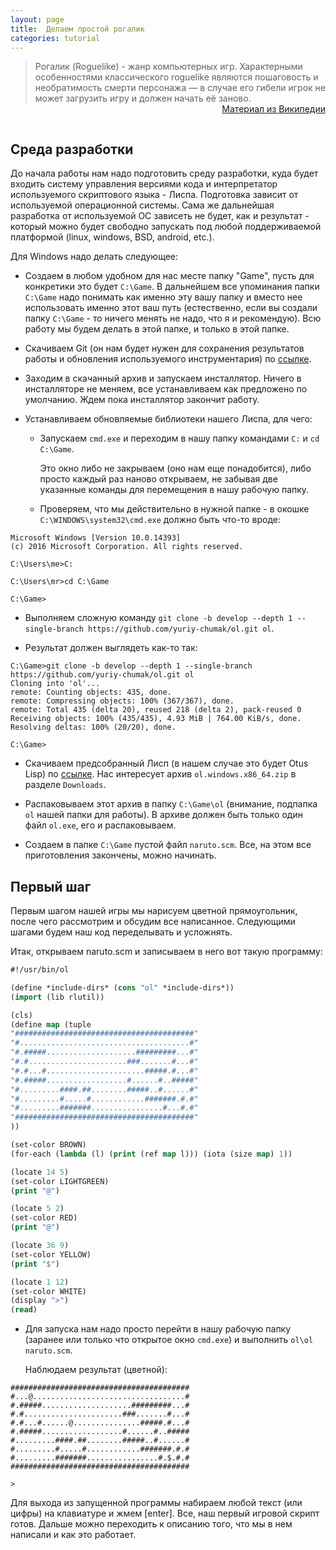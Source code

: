 ```yaml
---
layout: page
title:  Делаем простой рогалик
categories: tutorial
---
```

> Рогалик (Roguelike) -  жанр компьютерных игр. Характерными особенностями классического roguelike являются пошаговость и необратимость смерти персонажа — в случае его гибели игрок не может загрузить игру и должен начать её заново.
> <br/> <span style="float: right;">[Материал из Википедии](https://ru.wikipedia.org/wiki/Roguelike)</span>
<br/>

## Среда разработки

До начала работы нам надо подготовить среду разработки, куда будет входить систему управления версиями кода и интерпретатор используемого скриптового языка - Лиспа.
Подготовка зависит от используемой операционной системы. Сама же дальнейшая разработка от используемой ОС зависеть не будет, как и результат - который можно будет свободно запускать под любой поддерживаемой платформой (linux, windows, BSD, android, etc.).

Для Windows надо делать следующее:

* Создаем в любом удобном для нас месте папку "Game", пусть для конкретики это будет `C:\Game`. В дальнейшем все упоминания папки `C:\Game` надо понимать как именно эту вашу папку и вместо нее использовать именно этот ваш путь (естественно, если вы создали папку `C:\Game` - то ничего менять не надо, что я и рекомендую). Всю работу мы будем делать в этой папке, и только в этой папке.

* Скачиваем Git (он нам будет нужен для сохранения результатов работы и обновления используемого инструментария) по [ссылке](https://git-scm.com/downloads).

* Заходим в скачанный архив и запускаем инсталлятор. Ничего в инсталляторе не меняем, все устанавливаем как предложено по умолчанию. Ждем пока инсталлятор закончит работу.

* Устанавливаем обновляемые библиотеки нашего Лиспа, для чего:

  * Запускаем `cmd.exe` и переходим в нашу папку командами `C:` и `cd C:\Game`.

    Это окно либо не закрываем (оно нам еще понадобится), либо просто каждый раз наново открываем, не забывая две указанные команды для перемещения в нашу рабочую папку.

  * Проверяем, что мы действительно в нужной папке - в окошке `C:\WINDOWS\system32\cmd.exe` должно быть что-то вроде:

```
Microsoft Windows [Version 10.0.14393]
(c) 2016 Microsoft Corporation. All rights reserved.

C:\Users\me>C:

C:\Users\mr>cd C:\Game

C:\Game>
```
  * Выполняем сложную команду `git clone -b develop --depth 1 --single-branch https://github.com/yuriy-chumak/ol.git ol`.

  * Результат должен выглядеть как-то так:

```
C:\Game>git clone -b develop --depth 1 --single-branch https://github.com/yuriy-chumak/ol.git ol
Cloning into 'ol'...
remote: Counting objects: 435, done.
remote: Compressing objects: 100% (367/367), done.
remote: Total 435 (delta 20), reused 218 (delta 2), pack-reused 0
Receiving objects: 100% (435/435), 4.93 MiB | 764.00 KiB/s, done.
Resolving deltas: 100% (20/20), done.

C:\Game>
```

* Скачиваем предсобранный Лисп (в нашем случае это будет Otus Lisp) по [ссылке](https://github.com/yuriy-chumak/ol/releases). Нас интересует архив `ol.windows.x86_64.zip` в разделе `Downloads`.

* Распаковываем этот архив в папку `C:\Game\ol` (внимание, подпапка `ol` нашей папки для работы). В архиве должен быть только один файл `ol.exe`, его и распаковываем.

* Создаем в папке `C:\Game` пустой файл `naruto.scm`. Все, на этом все приготовления закончены, можно начинать.

## Первый шаг

Первым шагом нашей игры мы нарисуем цветной прямоугольник, после чего рассмотрим и обсудим все написанное. Следующими шагами будем наш код переделывать и усложнять.

Итак, открываем naruto.scm и записываем в него вот такую программу:

```lisp
#!/usr/bin/ol

(define *include-dirs* (cons "ol" *include-dirs*))
(import (lib rlutil))

(cls)
(define map (tuple
"########################################"
"#......................................#"
"#.#####....................#########...#"
"#.#......................###.......#...#"
"#.#...#......................#####.#...#"
"#.#####..................#......#..#####"
"#.........####.##........#####..#......#"
"#.........#.....#............#######.#.#"
"#.........#######................#...#.#"
"########################################"
))

(set-color BROWN)
(for-each (lambda (l) (print (ref map l))) (iota (size map) 1))

(locate 14 5)
(set-color LIGHTGREEN)
(print "@")

(locate 5 2)
(set-color RED)
(print "@")

(locate 36 9)
(set-color YELLOW)
(print "$")

(locate 1 12)
(set-color WHITE)
(display ">")
(read)
```

* Для запуска нам надо просто перейти в нашу рабочую папку (заранее или только что открытое окно `cmd.exe`) и выполнить `ol\ol naruto.scm`.

  Наблюдаем результат (цветной):

```
########################################
#...@..................................#
#.#####....................#########...#
#.#......................###.......#...#
#.#...#......@...............#####.#...#
#.#####..................#......#..#####
#.........####.##........#####..#......#
#.........#.....#............#######.#.#
#.........#######................#.$.#.#
########################################

>
```

  Для выхода из запущенной программы набираем любой текст (или цифры) на клавиатуре и жмем \[enter\]. Все, наш первый игровой скрипт готов. Дальше можно переходить к описанию того, что мы в нем написали и как это работает.

